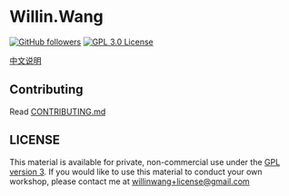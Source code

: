 # Willin.Wang

[![GitHub followers](https://img.shields.io/github/followers/willin?logo=github&style=flat-square&label=)](https://github.com/willin) [![GPL 3.0 License](https://img.shields.io/badge/license-gpl%203.0%20license-blue.svg?style=flat-square)](./LICENSE)

[中文说明](CONTRIBUTING.md#简体中文)

## Contributing

Read [CONTRIBUTING.md](CONTRIBUTING.md)

## LICENSE

This material is available for private, non-commercial use under the [GPL version 3](./LICENSE). If you would like to use this material to conduct your own workshop, please contact me at <willinwang+license@gmail.com>
